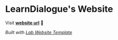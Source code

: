 
# LearnDialogue's Website

Visit **[website url](#)** 🚀

_Built with [Lab Website Template](https://greene-lab.gitbook.io/lab-website-template-docs)_

